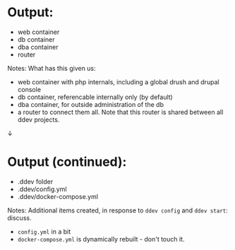 # Output: 

- web container
- db container
- dba container
- router

Notes: 
What has this given us:
- web container with php internals, including a global drush and drupal console
- db container, referencable internally only (by default)
- dba container, for outside administration of the db
- a router to connect them all.  Note that this router is shared between all ddev projects.

↓


# Output (continued): 

- .ddev folder
- .ddev/config.yml
- .ddev/docker-compose.yml

Notes:
Additional items created, in response to `ddev config` and `ddev start`: discuss.

- `config.yml` in a bit
- `docker-compose.yml` is dynamically rebuilt - don't touch it.
